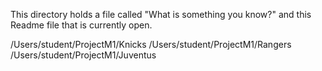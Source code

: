 This directory holds a file called "What is something you know?" and this Readme file that is 
currently open.

/Users/student/ProjectM1/Knicks
/Users/student/ProjectM1/Rangers
/Users/student/ProjectM1/Juventus
